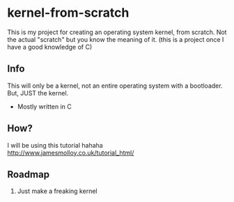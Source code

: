 # kernel-from-scratch
This is my project for creating an operating system kernel, from scratch. Not the actual "scratch" but you know the meaning of it. (this is a project once I have a good knowledge of C)

## Info
This will only be a kernel, not an entire operating system with a bootloader. But, JUST the kernel. 
- Mostly written in C

## How?
I will be using this tutorial hahaha http://www.jamesmolloy.co.uk/tutorial_html/

## Roadmap
1. Just make a freaking kernel
